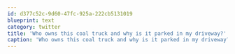 ```yaml
---
id: d377c52c-9d60-47fc-925a-222cb5131019
blueprint: text
category: twitter
title: 'Who owns this coal truck and why is it parked in my driveway?'
caption: 'Who owns this coal truck and why is it parked in my driveway?'
---
```

